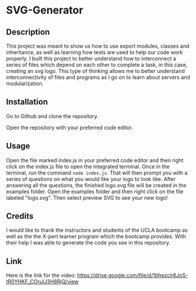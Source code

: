 # SVG-Generator

## Description

This project was meant to show us how to use export modules, classes and inheritance, as well as learning how tests are used to help our code work properly. I built this project to better understand how to interconnect a series of files which depend on each other to complete a task, in this case, creating an svg logo. This type of thinking allows me to better understand interconnectivity of files and programs as I go on to learn about servers and modularization.

## Installation

Go to Github and clone the repository.

Open the repository with your preferred code editor.

## Usage

Open the file marked index.js in your preferred code editor and then right click on the index.js file to open the integrated terminal. Once in the terminal, run the command `node index.js`. That will then prompt you with a series of questions on what you would like your logo to look like. After answering all the questions, the finished logo.svg file will be created in the examples folder. Open the examples folder and then right click on the file labeled "logo.svg". Then select preview SVG to see your new logo!

## Credits

I would like to thank the instructors and students of the UCLA bootcamp as well as the the X-pert learner program which the bootcamp provides. With their help I was able to generate the code you see in this repository.

## Link

Here is the link for the video: https://drive.google.com/file/d/1bhezclr6JoS-tR0YHKF_COruIJ3H8RjQ/view

